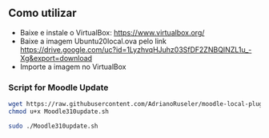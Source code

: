 ## Como utilizar

- Baixe e instale o VirtualBox: https://www.virtualbox.org/
- Baixe a imagem Ubuntu20local.ova pelo link https://drive.google.com/uc?id=1LyzhvqHJuhz03SfDF2ZNBQINZL1u_-Xg&export=download
- Importe a imagem no VirtualBox

### Script for Moodle Update
```bash
wget https://raw.githubusercontent.com/AdrianoRuseler/moodle-local-plugins/main/VirtualBox/scripts/Moodle310update.sh -O Moodle310update.sh
chmod u+x Moodle310update.sh

sudo ./Moodle310update.sh 
```
